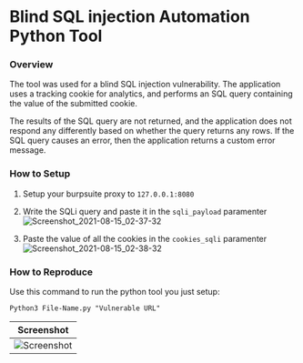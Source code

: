 # Blind SQL injection Automation Python Tool

### Overview

The tool was used for a blind SQL injection vulnerability. The application uses a tracking cookie for analytics, and performs an SQL query containing the value of the submitted cookie.

The results of the SQL query are not returned, and the application does not respond any differently based on whether the query returns any rows. If the SQL query causes an error, then the application returns a custom error message. 


### How to Setup
1. Setup your burpsuite proxy to `127.0.0.1:8080`

2. Write the SQLi query and paste it in the `sqli_payload` paramenter 
![Screenshot_2021-08-15_02-37-32](https://user-images.githubusercontent.com/68829493/129457153-9d494527-3bfc-4104-82b5-6b11f0d1d516.png)

3. Paste the value of all the cookies in the `cookies_sqli` paramenter
![Screenshot_2021-08-15_02-38-32](https://user-images.githubusercontent.com/68829493/129457161-22384c76-c433-4a7e-814c-8e8db48152b6.png)


### How to Reproduce 
Use this command to run the python tool you just setup:

`Python3 File-Name.py "Vulnerable URL"`


| Screenshot |
|------------|
|![Screenshot](https://user-images.githubusercontent.com/68829493/129448628-67a2a1f4-0bed-4a01-a30c-221be35646f6.jpg)


